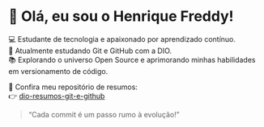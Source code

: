 # 👋 Olá, eu sou o Henrique Freddy!

💻 Estudante de tecnologia e apaixonado por aprendizado contínuo.  
🚀 Atualmente estudando Git e GitHub com a DIO.  
📚 Explorando o universo Open Source e aprimorando minhas habilidades em versionamento de código.

🔗 Confira meu repositório de resumos:  
👉 [dio-resumos-git-e-github](https://github.com/henriquem1914/dio-resumos-git-e-github)

> “Cada commit é um passo rumo à evolução!”
